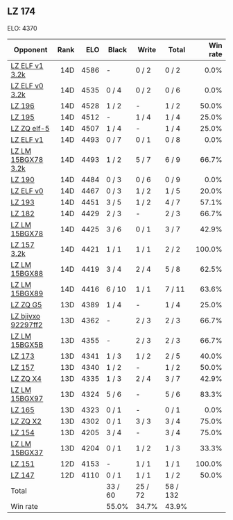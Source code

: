 ## LZ 174 ##

ELO: 4370

Opponent | Rank | ELO | Black | Write | Total | Win rate
---------|-----:|----:|-------|-------|-------|-------:
[LZ ELF v1 3.2k](LZ%20ELF%20v1%203.2k.md) | 14D | 4586 | - | 0 / 2 | 0 / 2 | 0.0%
[LZ ELF v0 3.2k](LZ%20ELF%20v0%203.2k.md) | 14D | 4535 | 0 / 4 | 0 / 2 | 0 / 6 | 0.0%
[LZ 196](LZ%20196.md) | 14D | 4528 | 1 / 2 | - | 1 / 2 | 50.0%
[LZ 195](LZ%20195.md) | 14D | 4512 | - | 1 / 4 | 1 / 4 | 25.0%
[LZ ZQ elf-5](LZ%20ZQ%20elf-5.md) | 14D | 4507 | 1 / 4 | - | 1 / 4 | 25.0%
[LZ ELF v1](LZ%20ELF%20v1.md) | 14D | 4493 | 0 / 7 | 0 / 1 | 0 / 8 | 0.0%
[LZ LM 15BGX78 3.2k](LZ%20LM%2015BGX78%203.2k.md) | 14D | 4493 | 1 / 2 | 5 / 7 | 6 / 9 | 66.7%
[LZ 190](LZ%20190.md) | 14D | 4484 | 0 / 3 | 0 / 6 | 0 / 9 | 0.0%
[LZ ELF v0](LZ%20ELF%20v0.md) | 14D | 4467 | 0 / 3 | 1 / 2 | 1 / 5 | 20.0%
[LZ 193](LZ%20193.md) | 14D | 4451 | 3 / 5 | 1 / 2 | 4 / 7 | 57.1%
[LZ 182](LZ%20182.md) | 14D | 4429 | 2 / 3 | - | 2 / 3 | 66.7%
[LZ LM 15BGX78](LZ%20LM%2015BGX78.md) | 14D | 4425 | 3 / 6 | 0 / 1 | 3 / 7 | 42.9%
[LZ 157 3.2k](LZ%20157%203.2k.md) | 14D | 4421 | 1 / 1 | 1 / 1 | 2 / 2 | 100.0%
[LZ LM 15BGX88](LZ%20LM%2015BGX88.md) | 14D | 4419 | 3 / 4 | 2 / 4 | 5 / 8 | 62.5%
[LZ LM 15BGX89](LZ%20LM%2015BGX89.md) | 14D | 4416 | 6 / 10 | 1 / 1 | 7 / 11 | 63.6%
[LZ ZQ G5](LZ%20ZQ%20G5.md) | 13D | 4389 | 1 / 4 | - | 1 / 4 | 25.0%
[LZ bjiyxo 92297ff2](LZ%20bjiyxo%2092297ff2.md) | 13D | 4362 | - | 2 / 3 | 2 / 3 | 66.7%
[LZ LM 15BGX5B](LZ%20LM%2015BGX5B.md) | 13D | 4355 | - | 2 / 3 | 2 / 3 | 66.7%
[LZ 173](LZ%20173.md) | 13D | 4341 | 1 / 3 | 1 / 2 | 2 / 5 | 40.0%
[LZ 157](LZ%20157.md) | 13D | 4340 | 1 / 2 | - | 1 / 2 | 50.0%
[LZ ZQ X4](LZ%20ZQ%20X4.md) | 13D | 4335 | 1 / 3 | 2 / 4 | 3 / 7 | 42.9%
[LZ LM 15BGX97](LZ%20LM%2015BGX97.md) | 13D | 4324 | 5 / 6 | - | 5 / 6 | 83.3%
[LZ 165](LZ%20165.md) | 13D | 4323 | 0 / 1 | - | 0 / 1 | 0.0%
[LZ ZQ X2](LZ%20ZQ%20X2.md) | 13D | 4302 | 0 / 1 | 3 / 3 | 3 / 4 | 75.0%
[LZ 154](LZ%20154.md) | 13D | 4205 | 3 / 4 | - | 3 / 4 | 75.0%
[LZ LM 15BGX37](LZ%20LM%2015BGX37.md) | 13D | 4204 | 0 / 1 | 1 / 2 | 1 / 3 | 33.3%
[LZ 151](LZ%20151.md) | 12D | 4153 | - | 1 / 1 | 1 / 1 | 100.0%
[LZ 147](LZ%20147.md) | 12D | 4110 | 0 / 1 | 1 / 1 | 1 / 2 | 50.0%
Total | | | 33 / 60 | 25 / 72 | 58 / 132 | 
Win rate| | | 55.0% | 34.7% | 43.9% | 
